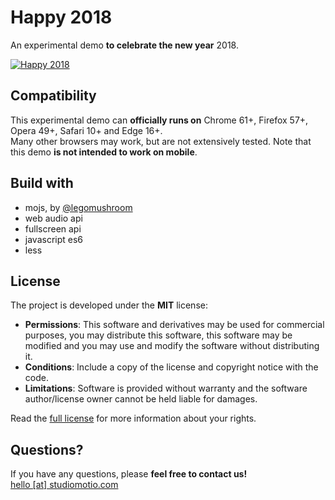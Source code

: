 # Happy 2018
An experimental demo **to celebrate the new year** 2018.

[![Happy 2018](https://raw.github.com/studiomotio/happy-2018/master/logo.png "Happy 2018")](https://happy-2018.studiomotio.com)

## Compatibility
This experimental demo can **officially runs on** Chrome 61+, Firefox 57+, Opera 49+, Safari 10+ and Edge 16+.  
Many other browsers may work, but are not extensively tested. Note that this demo **is not intended to work on mobile**.


## Build with
- mojs, by [@legomushroom](https://github.com/legomushroom/mojs)
- web audio api
- fullscreen api
- javascript es6
- less


## License
The project is developed under the **MIT** license:

- **Permissions**: This software and derivatives may be used for commercial purposes, you may distribute this software, this software may be modified and you may use and modify the software without distributing it.
- **Conditions**: Include a copy of the license and copyright notice with the code.
- **Limitations**: Software is provided without warranty and the software author/license owner cannot be held liable for damages.

Read the [full license](https://github.com/studiomotio/happy-2018/blob/master/LICENSE.md) for more information about your rights.


## Questions?
If you have any questions, please **feel free to contact us!**  
[hello [at] studiomotio.com](mailto:hello@studiomotio.com)